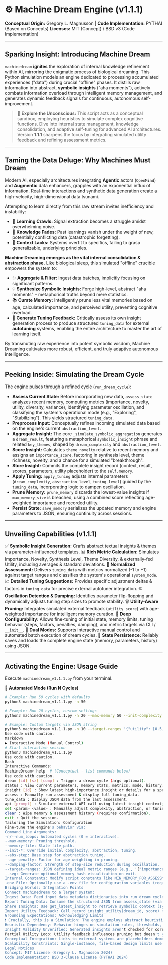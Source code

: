 <p align="center">
  <!-- Optional: Replace with a real logo URL if you have one -->
  <!-- <img src="https://raw.githubusercontent.com/YourUsername/YourRepo/main/docs/machinedream_logo.png" alt="Machine Dream Engine Logo" width="150"/> -->
  <h1>⚙️ Machine Dream Engine (v1.1.1)</h1>
</p>

**Conceptual Origin:** Gregory L. Magnusson | **Code Implementation:** PYTHAI (Based on Concepts)
**Licenses:** MIT (Concept) / BSD v3 (Code Implementation)

---

## Sparking Insight: Introducing Machine Dream

`machinedream` **ignites** the exploration of internal knowledge refinement within AI, mirroring the enigmatic process of biological dreaming. This Python simulation models an engine dedicated to processing accumulated experiences ("data") during crucial "offline" phases. It distills raw information into abstract, **symbolic insights** ("aha moments"), actively combats information overload through intelligent memory management, and generates dynamic feedback signals for continuous, autonomous self-improvement.

> 🚀 **Explore the Unconscious:** This script acts as a conceptual sandbox, employing heuristics to simulate complex cognitive functions. Dive into internal state management, knowledge consolidation, and adaptive self-tuning for advanced AI architectures. Version **1.1.1** sharpens the focus by integrating simulated utility feedback and refining assessment metrics.

---

## Taming the Data Deluge: Why Machines Must Dream

Modern AI, especially architectures integrating **Agentic** actors (`OpenMind`) and **Augmentic** data enhancers, grapples with an exponential influx of information. Real-time interactions and synthetic data generation create a high-velocity, high-dimensional data tsunami.

Attempting to learn directly from this raw stream invites inefficiency and instability:

*   🐌 **Learning Crawls:** Signal extraction becomes a struggle amidst overwhelming noise.
*   🧠 **Knowledge Fades:** Past learnings vanish under the weight of new, potentially conflicting data (catastrophic forgetting).
*   🎯 **Context Lacks:** Systems overfit to specifics, failing to grasp generalizable, underlying principles.

**Machine Dreaming emerges as the vital internal consolidation & abstraction phase.** Like biological sleep, this simulated "offline" crucible empowers the system to:

*   ✨ **Aggregate & Filter:** Ingest data batches, implicitly focusing on significant patterns.
*   💡 **Synthesize Symbolic Insights:** Forge high-level, abstract "aha moments" – metaphorical truths beyond mere statistics.
*   📚 **Curate Memory:** Intelligently prune less vital memories based on age, calculated importance, and perceived utility, preventing cognitive overload.
*   🧭 **Generate Tuning Feedback:** Critically assess its own insight generation process to produce structured `tuning_data` for external **autotuning** systems, enabling the entire architecture to master the art of learning itself.

By transmuting raw experience into potent symbolic wisdom, Machine Dreaming cultivates more robust, efficient, and truly adaptive autonomous intelligence.

---

## Peeking Inside: Simulating the Dream Cycle

The engine pulses through a refined cycle (`run_dream_cycle`):

*   **Assess Current State:** Before incorporating new data, `assess_state` analyzes recent memory, computing metrics (importance, novelty, utility, diversity, variance), identifying parameter oscillation, and classifying the system's operational mode (e.g., "Exploring", "Stabilizing"). This yields structured `tuning_data`.
*   **Preprocess Input:** Conceptually refines incoming simulated data based on the engine's current `abstraction_level`.
*   **Aggregate Insight:** The core `_simulate_symbolic_aggregation` generates a `dream_result`, featuring a metaphorical `symbolic_insight` phrase and related `key_themes`, shaped by `dream_complexity` and `abstraction_level`.
*   **Score Insight:** Calculates `theme_novelty` relative to recent memory and assigns an `importance_score`, factoring in synthesis level, theme richness, novelty, and a chance for a simulated "breakthrough".
*   **Store Insight:** Commits the complete insight record (context, result, scores, parameters, utility placeholder) to the `self.memory`.
*   **Apply Tuning:** `apply_tuning` adjusts internal parameters (`dream_complexity`, `abstraction_level`, `tuning_level`) guided by the `tuning_data`, incorporating logic to dampen oscillation.
*   **Prune Memory:** `prune_memory` discards the lowest-value insights if `max_memory_size` is breached, using a combined score reflecting age-weighted importance and recorded utility.
*   **Persist State:** `save_memory` serializes the updated memory and engine parameters to JSON, ensuring continuity across sessions.

---

## Unveiling Capabilities (v1.1.1)

✅ **Symbolic Insight Generation:** Crafts abstract textual insights & themes via parameter-influenced templates.
📊 **Rich Metric Calculation:** Simulates Importance, Novelty, Synthesis Level, Theme Diversity, & externally-fed Utility, including averages & standard deviations.
🧭 **Normalized Assessment:** Delivers `tuning_data` with metrics normalized (-1 to +1) against target ranges and classifies the system's operational `system_mode`.
📈 **Detailed Tuning Suggestions:** Provides specific adjustment deltas & factors in `tuning_data` for precise external autotuner integration.
⛓️ **Oscillation Detection & Damping:** Identifies parameter flip-flopping and dynamically adjusts tuning step sizes to promote stability.
🗑️ **Utility-Aware Pruning:** Integrates simulated external feedback (`utility_score`) with age-weighted importance for intelligent memory curation.
🔧 **Deep Configurability:** Allows fine-tuning of initial state, memory limits, tuning behavior (steps, factors, penalties, damping), and metric targets via CLI / `__init__`.
🔄 **Dual Modes:** Supports interactive manual control and automated batch execution of dream cycles.
💾 **State Persistence:** Reliably saves and loads the complete engine state (memory, parameters, history) using JSON.

---

## Activating the Engine: Usage Guide

Execute `machinedream_v1.1.1.py` from your terminal.

**🚀 Automated Mode (Run N Cycles)**

```bash
# Example: Run 50 cycles with defaults
python3 machinedream_v1.1.1.py -n 50

# Example: Run 20 cycles, custom settings
python3 machinedream_v1.1.1.py -n 20 --max-memory 50 --init-complexity 7 --age-penalty 0.01

# Example: Custom targets via JSON string
python3 machinedream_v1.1.1.py -n 10 --target-ranges '{"utility": [0.5,0.9]}'
Use code with caution.
Markdown
▶️ Interactive Mode (Manual Control)
# Start interactive session
python3 machinedream_v1.1.1.py
Use code with caution.
Bash
Interactive Commands:
MachineDream> help  # (Conceptual - list commands below)
Use code with caution.
dream [id] [sz] [comp] : Trigger a dream cycle (args optional).
status : View current parameters, memory stats, metrics, mode, history.
insight [id] : Show latest high-importance insight or details for a specific ID.
assess : Manually run assessment & display full tuning_data.
tune_data : Display JSON data from the last assessment.
api [prompt] : Simulate external API call using latest insight context; records utility feedback.
set <param> <value> : Manually adjust complexity, abstraction, or tuning.
clear : Wipe memory & assessment history (requires confirmation).
exit : Quit the session.
Tailoring the Simulation: Configuration
Fine-tune the engine's behavior via:
Command Line Arguments:
-n/--num_loops: Automated cycles (0 = interactive).
--max-memory: Pruning threshold.
--memory-file: State file path.
--init-*: Override initial complexity, abstraction, tuning.
--abs-step: Base step for abstraction tuning.
--age-penalty: Factor for age weighting in pruning.
--damping-factor: Strength of step-size reduction during oscillation.
--target-ranges: JSON defining ideal metric ranges (e.g., '{"importance": [0.5,0.9]}').
--svg: Generate optional memory hash visualization on exit.
Internal Constants: Modify script constants like MIN_MEMORY_FOR_ASSESSMENT, RECOMMENDATION_HISTORY_LENGTH, UTILITY_WEIGHT_IN_PRUNING, parameter bounds (MIN/MAX_*).
.env File: Optionally use a .env file for configuration variables (requires python-dotenv).
Bridging Worlds: Integration Points
Connect machinedream to a larger system:
Ingest Data: Feed input_data_metadata dictionaries into run_dream_cycle to trigger refinement based on external events or data batches.
Export Tuning Data: Consume the structured JSON from assess_state (via _last_assessment_data or tune_data command) in an external autotuning system. Leverage normalized metrics, system mode, and suggested adjustments.
Share Insights: Use get_latest_insight to retrieve symbolic context (symbolic_insight, key_themes) for other AI modules (e.g., injecting context into prompts for LLMs like Gemini via api.py).
Import Utility Feedback: Call record_insight_utility(dream_id, score) from external components after using an insight, providing a 0-1 score reflecting its perceived usefulness, influencing subsequent pruning.
Grounding Expectations: Acknowledging Limits
❗ Crucially, this is a Simulation: The engine employs abstract heuristics and randomness. It does not perform real data analysis, semantic understanding, or AI training. Insights, metrics, and tuning effects are simulated constructs.
Heuristic Dependency: Behavior hinges on simulation rules, thresholds, weights, and target ranges lacking empirical validation.
Insight Validity Unverified: Generated insights aren't checked for correctness or real-world meaning. "Breakthroughs" are simulated chance events.
Partial Utility Loop: Utility feedback influences pruning but doesn't yet adapt the insight generation or assessment logic.
Conceptual Integration: Links to external systems are placeholders demonstrating potential, not implemented connections.
Scalability Constraints: Single-instance, file-based design limits use in large-scale or distributed systems.
Legal Notices
Concept: MIT License (Gregory L. Magnusson 2024)
Code Implementation: BSD 3-Clause License (PYTHAI 2024)
